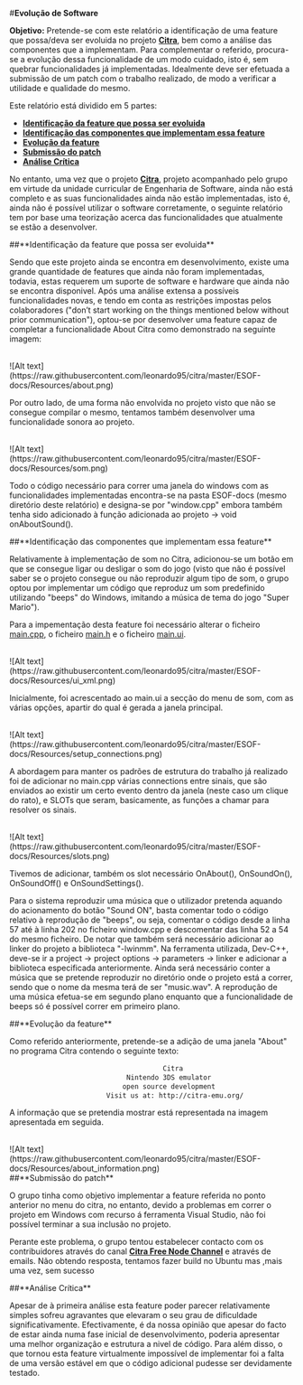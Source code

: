 ﻿#**Evolução de Software**

**Objetivo:** Pretende-se com este relatório a identificação de uma feature que possa/deva ser evoluida no projeto  **[Citra](http://citra-emu.org/)**, bem como a análise das componentes que a implementam. Para complementar o referido, procura-se a evolução dessa funcionalidade de um modo cuidado, isto é, sem quebrar funcionalidades já implementadas. Idealmente deve ser efetuada a submissão de um patch com o trabalho realizado, de modo a verificar a utilidade e qualidade do mesmo.

Este relatório está dividido em 5 partes:
- [**Identificação da feature que possa ser evoluida**](#parte1)
- [**Identificação das componentes que implementam essa feature**](#parte2)
- [**Evolução da feature**](#parte3)
- [**Submissão do patch**](#parte4)
- [**Análise Crítica**](#parte5)

No entanto, uma vez que o projeto **[Citra](http://citra-emu.org/)**, projeto acompanhado pelo grupo em virtude da unidade curricular de Engenharia de Software, ainda não está completo e as suas funcionalidades ainda não estão implementadas, isto é, ainda não é possível utilizar o software corretamente, o seguinte relatório tem por base uma teorização acerca das funcionalidades que atualmente se estão a desenvolver.

<a name="parte1"/>
##**Identificação da feature que possa ser evoluida**

Sendo que este projeto ainda se encontra em desenvolvimento, existe uma grande quantidade de features que ainda não foram implementadas, todavia, estas requerem um suporte de software e hardware que ainda não se encontra disponivel. Após uma análise extensa a possíveis funcionalidades novas, e tendo em conta as restrições impostas pelos colaboradores ("don’t start working on the things mentioned below without prior communication"), optou-se por desenvolver uma feature capaz de completar a funcionalidade About Citra como demonstrado na seguinte imagem:

<br>
![Alt text](https://raw.githubusercontent.com/leonardo95/citra/master/ESOF-docs/Resources/about.png)
<br>

Por outro lado, de uma forma não envolvida no projeto visto que não se consegue compilar o mesmo, tentamos também desenvolver uma funcionalidade sonora ao projeto. 

<br>
![Alt text](https://raw.githubusercontent.com/leonardo95/citra/master/ESOF-docs/Resources/som.png)
<br>

Todo o código necessário para correr uma janela do windows com as funcionalidades implementadas encontra-se na pasta ESOF-docs (mesmo diretório deste relatório) e designa-se por "window.cpp" embora também tenha sido adicionado à função adicionada ao projeto -> void onAboutSound().


<a name="parte2"/>
##**Identificação das componentes que implementam essa feature**

Relativamente à implementação de som no Citra, adicionou-se um botão em que se consegue ligar ou desligar o som do jogo (visto que não é possível saber se o projeto consegue ou não reproduzir algum tipo de som, o grupo optou por implementar um código que reproduz um som predefinido utilizando "beeps" do Windows, imitando a música de tema do jogo "Super Mario"). 

Para a impementação desta feature foi necessário alterar o ficheiro [main.cpp](https://github.com/leonardo95/citra/blob/master/src/citra_qt/main.cpp), o ficheiro [main.h](https://github.com/leonardo95/citra/blob/master/src/citra_qt/main.h) e o ficheiro [main.ui](https://github.com/leonardo95/citra/blob/master/src/citra_qt/main.ui).

<br>
![Alt text](https://raw.githubusercontent.com/leonardo95/citra/master/ESOF-docs/Resources/ui_xml.png)
<br>

Inicialmente, foi acrescentado ao main.ui a secção do menu de som, com as várias opções, apartir do qual é gerada a janela principal.

<br>
![Alt text](https://raw.githubusercontent.com/leonardo95/citra/master/ESOF-docs/Resources/setup_connections.png)
<br>

A abordagem para manter os padrões de estrutura do trabalho já realizado foi de adicionar no main.cpp várias connections entre sinais, que são enviados ao existir um certo evento dentro da janela (neste caso um clique do rato), e SLOTs que seram, basicamente, as funções a chamar para resolver os sinais.

<br>
![Alt text](https://raw.githubusercontent.com/leonardo95/citra/master/ESOF-docs/Resources/slots.png)
<br>

Tivemos de adicionar, também os slot necessário OnAbout(), OnSoundOn(), OnSoundOff() e OnSoundSettings().

Para o sistema reproduzir uma música que o utilizador pretenda aquando do acionamento do botão "Sound ON", basta comentar todo o código relativo à reprodução de "beeps", ou seja, comentar o código desde a linha 57 até à linha 202 no ficheiro window.cpp e descomentar das linha 52 a 54 do mesmo ficheiro. De notar que também será necessário adicionar ao linker do projeto a biblioteca "-lwinmm". Na ferramenta utilizada, Dev-C++, deve-se ir a project -> project options -> parameters -> linker e adicionar a biblioteca especificada anteriormente. Ainda será necessário conter a música que se pretende reproduzir no diretório onde o projeto está a correr, sendo que o nome da mesma terá de ser "music.wav". A reprodução de uma música efetua-se em segundo plano enquanto que a funcionalidade de beeps só é possível correr em primeiro plano.


<a name="parte3"/>
##**Evolução da feature**

Como referido anteriormente, pretende-se a adição de uma janela "About" no programa Citra contendo o seguinte texto:


										  Citra
							 	 Nintendo 3DS emulator
								open source development
							Visit us at: http://citra-emu.org/ 

A informação que se pretendia mostrar está representada na imagem apresentada em seguida.

<br>
![Alt text](https://raw.githubusercontent.com/leonardo95/citra/master/ESOF-docs/Resources/about_information.png)
<br>


<a name="parte4"/>
##**Submissão do patch**

O grupo tinha como objetivo implementar a feature referida no ponto anterior no menu do citra, no entanto, devido a problemas em correr o projeto em Windows com recurso á
ferramenta Visual Studio, não foi possível terminar a sua inclusão no projeto.

Perante este problema, o grupo tentou estabelecer contacto com os contribuidores através do canal **[Citra Free Node Channel](http://webchat.freenode.net/?channels=citra)** e através de emails.
Não obtendo resposta, tentamos fazer build no Ubuntu mas ,mais uma vez, sem sucesso 


<a name="parte5"/>
##**Análise Crítica**

Apesar de à primeira análise esta feature poder parecer relativamente simples sofreu agravantes que elevaram o seu grau de dificuldade significativamente. Efectivamente, é da nossa opinião que apesar do facto de estar ainda numa fase inicial de desenvolvimento, poderia apresentar uma melhor organização e estrutura a nivel de código. Para além disso, o que tornou esta feature virtualmente impossível de implementar foi a falta de uma versão estável em que o código adicional pudesse ser devidamente testado.